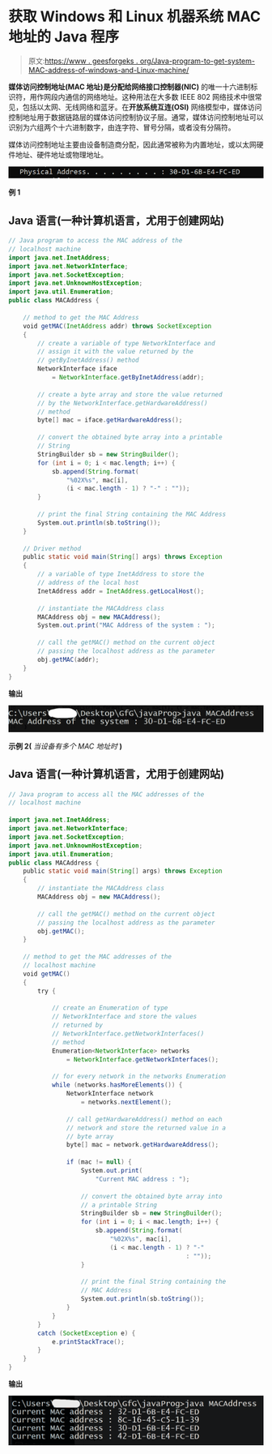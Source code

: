 # 获取 Windows 和 Linux 机器系统 MAC 地址的 Java 程序

> 原文:[https://www . geesforgeks . org/Java-program-to-get-system-MAC-address-of-windows-and-Linux-machine/](https://www.geeksforgeeks.org/java-program-to-get-system-mac-address-of-windows-and-linux-machine/)

**媒体访问控制地址(MAC 地址)**是分配给**网络接口控制器(NIC)** 的唯一十六进制标识符，用作网段内通信的网络地址。这种用法在大多数 IEEE 802 网络技术中很常见，包括以太网、无线网络和蓝牙。在**开放系统互连(OSI)** 网络模型中，媒体访问控制地址用于数据链路层的媒体访问控制协议子层。通常，媒体访问控制地址可以识别为六组两个十六进制数字，由连字符、冒号分隔，或者没有分隔符。

媒体访问控制地址主要由设备制造商分配，因此通常被称为内置地址，或以太网硬件地址、硬件地址或物理地址。

![mac or physical address](img/33c8737f1c3b4fd69aca2886fc946c9b.png)

**例 1**

## Java 语言(一种计算机语言，尤用于创建网站)

```java
// Java program to access the MAC address of the
// localhost machine
import java.net.InetAddress;
import java.net.NetworkInterface;
import java.net.SocketException;
import java.net.UnknownHostException;
import java.util.Enumeration;
public class MACAddress {

    // method to get the MAC Address
    void getMAC(InetAddress addr) throws SocketException
    {
        // create a variable of type NetworkInterface and
        // assign it with the value returned by the
        // getByInetAddress() method
        NetworkInterface iface
            = NetworkInterface.getByInetAddress(addr);

        // create a byte array and store the value returned
        // by the NetworkInterface.getHardwareAddress()
        // method
        byte[] mac = iface.getHardwareAddress();

        // convert the obtained byte array into a printable
        // String
        StringBuilder sb = new StringBuilder();
        for (int i = 0; i < mac.length; i++) {
            sb.append(String.format(
                "%02X%s", mac[i],
                (i < mac.length - 1) ? "-" : ""));
        }

        // print the final String containing the MAC Address
        System.out.println(sb.toString());
    }

    // Driver method
    public static void main(String[] args) throws Exception
    {
        // a variable of type InetAddress to store the
        // address of the local host
        InetAddress addr = InetAddress.getLocalHost();

        // instantiate the MACAddress class
        MACAddress obj = new MACAddress();
        System.out.print("MAC Address of the system : ");

        // call the getMAC() method on the current object
        // passing the localhost address as the parameter
        obj.getMAC(addr);
    }
}
```

**输出**

![physical or mac address](img/724e6598b7a0695b7b3cfc5d1197e499.png)

**示例 2(** *当设备有多个 MAC 地址时* **)**

## Java 语言(一种计算机语言，尤用于创建网站)

```java
// Java program to access all the MAC addresses of the
// localhost machine

import java.net.InetAddress;
import java.net.NetworkInterface;
import java.net.SocketException;
import java.net.UnknownHostException;
import java.util.Enumeration;
public class MACAddress {
    public static void main(String[] args) throws Exception
    {
        // instantiate the MACAddress class
        MACAddress obj = new MACAddress();

        // call the getMAC() method on the current object
        // passing the localhost address as the parameter
        obj.getMAC();
    }

    // method to get the MAC addresses of the
    // localhost machine
    void getMAC()
    {
        try {

            // create an Enumeration of type
            // NetworkInterface and store the values
            // returned by
            // NetworkInterface.getNetworkInterfaces()
            // method
            Enumeration<NetworkInterface> networks
                = NetworkInterface.getNetworkInterfaces();

            // for every network in the networks Enumeration
            while (networks.hasMoreElements()) {
                NetworkInterface network
                    = networks.nextElement();

                // call getHardwareAddress() method on each
                // network and store the returned value in a
                // byte array
                byte[] mac = network.getHardwareAddress();

                if (mac != null) {
                    System.out.print(
                        "Current MAC address : ");

                    // convert the obtained byte array into
                    // a printable String
                    StringBuilder sb = new StringBuilder();
                    for (int i = 0; i < mac.length; i++) {
                        sb.append(String.format(
                            "%02X%s", mac[i],
                            (i < mac.length - 1) ? "-"
                                                 : ""));
                    }

                    // print the final String containing the
                    // MAC Address
                    System.out.println(sb.toString());
                }
            }
        }
        catch (SocketException e) {
            e.printStackTrace();
        }
    }
}
```

**输出**

![multiple mac addresses](img/9cb2fdaac547ecdaa1aafaa8e441b069.png)
